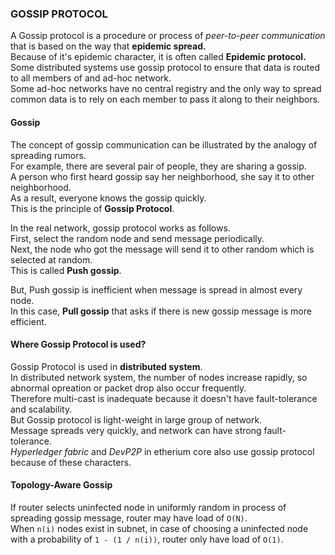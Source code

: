 ### GOSSIP PROTOCOL
A Gossip protocol is a procedure or process of *peer-to-peer communication* that is based on the way that 
**epidemic spread.**<br>
Because of it's epidemic character, it is often called **Epidemic protocol.**<br>
Some distributed systems use gossip protocol to ensure that data is routed to all members of and ad-hoc network.<br>
Some ad-hoc networks have no central registry and the only way to spread common data is to rely on each member to pass it
along to their neighbors.

#### Gossip
The concept of gossip communication can be illustrated by the analogy of spreading rumors.<br>
For example, there are several pair of people, they are sharing a gossip.<br>
A person who first heard gossip say her neighborhood, she say it to other neighborhood.<br>
As a result, everyone knows the gossip quickly.<br>
This is the principle of **Gossip Protocol**.<br>

In the real network, gossip protocol works as follows.<br> 
First, select the random node and send message periodically.<br>
Next, the node who got the message will send it to other random which is selected at random.<br>
This is called **Push gossip**.

But, Push gossip is inefficient when message is spread in almost every node.<br>
In this case, **Pull gossip** that asks if there is new gossip message is more efficient.<br> 

#### Where Gossip Protocol is used?
Gossip Protocol is used in **distributed system**.<br>
In distributed network system, the number of nodes increase rapidly, so abnormal opreation or packet drop also occur 
frequently.<br>
Therefore multi-cast is inadequate because it doesn't have fault-tolerance and scalability.<br>
But Gossip protocol is light-weight in large group of network.<br>
Message spreads very quickly, and network can have strong fault-tolerance.<br>
*Hyperledger fabric* and *DevP2P* in etherium core also use gossip protocol because of these characters.

#### Topology-Aware Gossip
If router selects uninfected node in uniformly random in process of spreading gossip message, router may have load of
`O(N)`.<br>
When `n(i)` nodes exist in subnet, in case of choosing a uninfected node with a probability of `1 - (1 / n(i))`, router 
only have load of `O(1)`. 